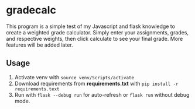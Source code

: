 # gradecalc
This program is a simple test of my Javascript and flask knowledge to create a weighted grade calculator. Simply enter your assignments, grades, and respective weights,
then click calculate to see your final grade. More features will be added later.

## Usage
1. Activate venv with ```source venv/Scripts/activate```
2. Download requirements from **requirements.txt** with ```pip install -r requirements.text```
3. Run with ```flask --debug run``` for auto-refresh or ```flask run``` without debug mode.

